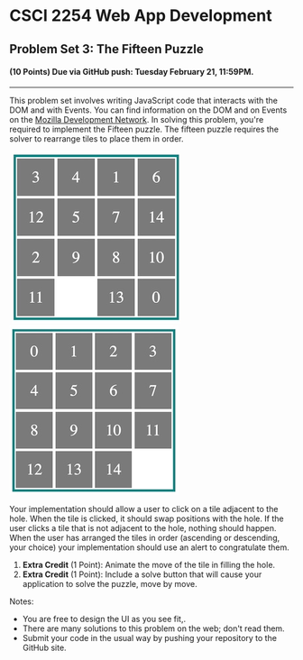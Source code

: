 # CSCI 2254 Web App Development

## Problem Set 3: The Fifteen Puzzle

#### (10 Points) Due via GitHub push: Tuesday February 21, 11:59PM.

---

This problem set involves writing JavaScript code that interacts with the DOM and with Events. You can find information on the DOM and on Events on the [Mozilla Development Network](https://developer.mozilla.org/en-US/docs/Web/API/Document_Object_Model). In solving this problem, you're required to implement the Fifteen puzzle. The fifteen puzzle requires the solver to rearrange tiles to place them in order.

​                   ![Fifteen Puzzle](./img/unsolved.jpg)     ![FifteenSolved](./img/solved.jpg)    

Your implementation should allow a user to click on a tile adjacent to the hole. When the tile is clicked, it should swap positions with the hole. If the user clicks a tile that is not adjacent to the hole, nothing should happen. When the user has arranged the tiles in order (ascending or descending, your choice) your  implementation should use an alert to congratulate them.

1. **Extra Credit** (1 Point): Animate the move of the tile in filling the hole.
2. **Extra Credit** (1 Point): Include a solve button that will cause your application to solve the puzzle, move by move.

Notes:

+ You are free to design the UI as you see fit,.
+ There are many solutions to this problem on the web; don't read them.
+ Submit your code in the usual way by pushing your repository to the GitHub site.